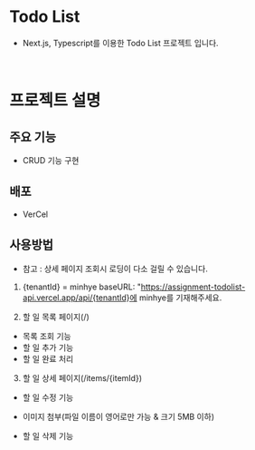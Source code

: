 # Todo List

- Next.js, Typescript를 이용한 Todo List 프로젝트 입니다.

<br />

# 프로젝트 설명

## 주요 기능

- CRUD 기능 구현


## 배포

- VerCel

## 사용방법

- 참고 : 상세 페이지 조회시 로딩이 다소 걸릴 수 있습니다.

1.  {tenantId} = minhye
baseURL: "https://assignment-todolist-api.vercel.app/api/{tenantId}에 minhye를 기재해주세요.

2. 할 일 목록 페이지(/)
- 목록 조회 기능
- 할 일 추가 기능
- 할 일 완료 처리

3. 할 일 상세 페이지(/items/{itemId})
- 할 일 수정 기능
*   이미지 첨부(파일 이름이 영어로만 가능 & 크기 5MB 이하)
- 할 일 삭제 기능

<br />
